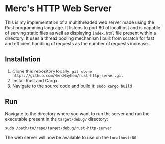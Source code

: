 # Merc's HTTP Web Server
This is my implementation of a multithreaded web server made using the Rust programming language. It listens to port 80 of localhost and is capable of serving static files as well as displaying `index.html` file present within a directory. It uses a thread pooling mechanism I built from scratch for fast and efficient handling of requests as the number of requests increase.

## Installation
1. Clone this repository locally: 
	`git clone https://github.com/MercMayhem/rust-http-server.git`
2. Install Rust and Cargo
3. Navigate to the source code and build it:
	`sudo cargo build`
	
## Run
Navigate to the directory where you want to run the server and run the executable present in the `target/debug/` directory:

`sudo /path/to/repo/target/debug/rust-http-server`

The web server will now be available to use on the `localhost:80`
